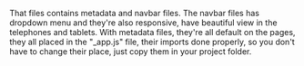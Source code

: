 That files contains metadata and navbar files. The navbar files has dropdown menu and they're also responsive,
have beautiful view in the telephones and tablets. With metadata files, they're all default on the pages, they 
all placed in the "_app.js" file, their imports done properly, so you don't have to change their place, just 
copy them in your project folder.
